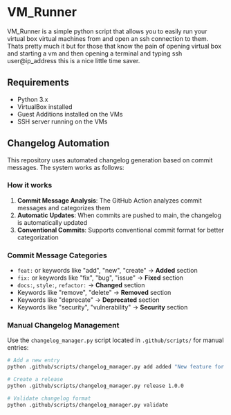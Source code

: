 # VM_Runner
VM_Runner is a simple python script that allows you to easily run your virtual box virtual machines from and open an ssh connection to them.
Thats pretty much it but for those that know the pain of opening virtual box and starting a vm and then opening a terminal and typing ssh user@ip_address
this is a nice little time saver.

## Requirements
- Python 3.x
- VirtualBox installed
- Guest Additions installed on the VMs
- SSH server running on the VMs

## Changelog Automation

This repository uses automated changelog generation based on commit messages. The system works as follows:

### How it works
1. **Commit Message Analysis**: The GitHub Action analyzes commit messages and categorizes them
2. **Automatic Updates**: When commits are pushed to main, the changelog is automatically updated
3. **Conventional Commits**: Supports conventional commit format for better categorization

### Commit Message Categories
- `feat:` or keywords like "add", "new", "create" → **Added** section
- `fix:` or keywords like "fix", "bug", "issue" → **Fixed** section  
- `docs:`, `style:`, `refactor:` → **Changed** section
- Keywords like "remove", "delete" → **Removed** section
- Keywords like "deprecate" → **Deprecated** section
- Keywords like "security", "vulnerability" → **Security** section

### Manual Changelog Management
Use the `changelog_manager.py` script located in `.github/scripts/` for manual entries:

```bash
# Add a new entry
python .github/scripts/changelog_manager.py add added "New feature for VM status checking"

# Create a release
python .github/scripts/changelog_manager.py release 1.0.0

# Validate changelog format
python .github/scripts/changelog_manager.py validate
```

